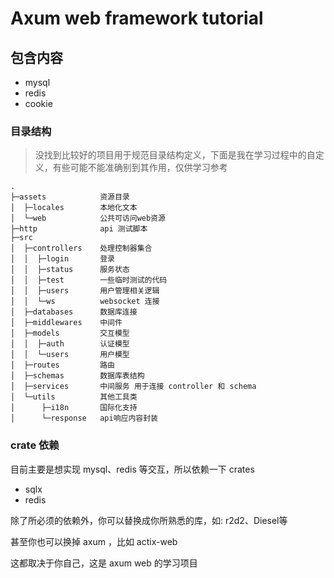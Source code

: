 # Axum web framework tutorial


## 包含内容
* mysql
* redis
* cookie


### 目录结构
> 没找到比较好的项目用于规范目录结构定义，下面是我在学习过程中的自定义，有些可能不能准确别到其作用，仅供学习参考
    
    .
    ├─assets            资源目录
    │  ├─locales        本地化文本
    │  └─web            公共可访问web资源
    ├─http              api 测试脚本
    ├─src
    │  ├─controllers    处理控制器集合
    │  │  ├─login       登录
    │  │  ├─status      服务状态
    │  │  ├─test        一些临时测试的代码
    │  │  ├─users       用户管理相关逻辑
    │  │  └─ws          websocket 连接
    │  ├─databases      数据库连接
    │  ├─middlewares    中间件
    │  ├─models         交互模型
    │  │  ├─auth        认证模型
    │  │  └─users       用户模型
    │  ├─routes         路由
    │  ├─schemas        数据库表结构
    │  ├─services       中间服务 用于连接 controller 和 schema
    │  └─utils          其他工具类
    │      ├─i18n       国际化支持
    │      └─response   api响应内容封装


### crate 依赖

目前主要是想实现 mysql、redis 等交互，所以依赖一下 crates

* sqlx
* redis

除了所必须的依赖外，你可以替换成你所熟悉的库，如: r2d2、Diesel等

甚至你也可以换掉 axum ，比如 actix-web

这都取决于你自己，这是 axum web 的学习项目